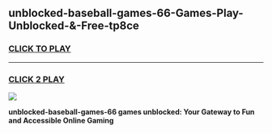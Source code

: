 
## unblocked-baseball-games-66-Games-Play-Unblocked-&-Free-tp8ce
<h3>
<a href="https://premium76.site?title=unblocked-baseball-games-66&ref=24A">CLICK TO PLAY</a></h3>
<hr>

<h3>
<a href="https://premium76.site?title=unblocked-baseball-games-66&ref=24A">CLICK 2 PLAY</a>
  
</h3>

<a href="https://premium76.site?title=unblocked-baseball-games-66&ref=24A"><img src="https://clearcache.store/games.png"></a>


**unblocked-baseball-games-66 games unblocked: Your Gateway to Fun and Accessible Online Gaming**
